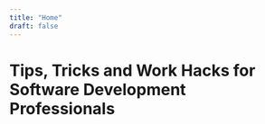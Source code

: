 ```yaml
---
title: "Home"
draft: false
---
```


# Tips, Tricks and Work Hacks for Software Development Professionals
